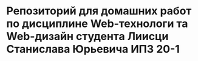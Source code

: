 # Репозиторий для домашних работ по дисциплине Web-технологи та Web-дизайн студента Лиисци Станислава Юрьевича ИПЗ 20-1
